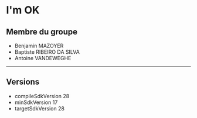 # I'm OK

## Membre du groupe

* Benjamin MAZOYER
* Baptiste RIBEIRO DA SILVA
* Antoine VANDEWEGHE

-----------------

## Versions

* compileSdkVersion 28
* minSdkVersion 17
* targetSdkVersion 28
